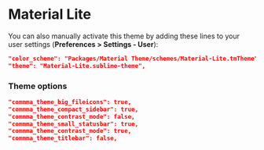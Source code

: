 # Material Lite

You can also manually activate this theme by adding these lines to your user settings (**Preferences > Settings - User**):

```json
"color_scheme": "Packages/Material Theme/schemes/Material-Lite.tmTheme",
"theme": "Material-Lite.sublime-theme",
```


### Theme options

```json
"commma_theme_big_fileicons": true,
"commma_theme_compact_sidebar": true,
"commma_theme_contrast_mode": false,
"commma_theme_small_statusbar": true,
"commma_theme_contrast_mode": true,
"commma_theme_titlebar": false,
```
